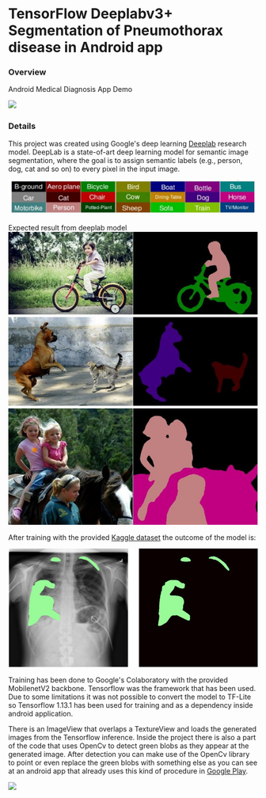 # TensorFlow Deeplabv3+ Segmentation of Pneumothorax disease in Android app
### Overview
Android Medical Diagnosis App Demo


![](pneumo.gif)


### Details
This project was created using Google's deep learning [Deeplab](https://github.com/tensorflow/models/tree/master/research/deeplab) research model. DeepLab is a state-of-art deep learning model for semantic image segmentation, where the goal is to assign semantic labels (e.g., person, dog, cat and so on) to every pixel in the input image.


![](Picture1.jpg)

Expected result from deeplab model
![](Picture2.jpg)


After training with the provided [Kaggle dataset](https://www.kaggle.com/c/siim-acr-pneumothorax-segmentation) the outcome of the model is:


![](Picture4.JPG)


Training has been done to Google's Colaboratory with the provided MobilenetV2 backbone. Tensorflow was the framework that has been used. Due to some limitations it was not possible to convert the model to TF-Lite so Tensorflow 1.13.1 has been used for training and as a dependency inside android application.


There is an ImageView that overlaps a TextureView and loads the generated images from the Tensorflow inference. Inside the project there is also a part of the code that uses OpenCv to detect green blobs as they appear at the generated image. After detection you can make use of the OpenCv library to point or even replace the green blobs with something else as you can see at an android app that already uses this kind of procedure in [Google Play](https://play.google.com/store/apps/details?id=com.george.soloupis_change_wheels).


![](wheels.gif)

